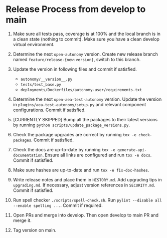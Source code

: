
# Release Process from develop to main

1. Make sure all tests pass, coverage is at 100% and the local branch is in a clean state (nothing to commit). Make sure you have a clean develop virtual environment. 
   
2. Determine the next `open-autonomy` version. Create new release branch named `feature/release-{new-version}`, switch to this branch.

3. Update the version in following files and commit if satisfied.
   - `autonomy/__version__.py`
   - `tests/test_base.py`
   - `deployments/Dockerfiles/autonomy-user/requirements.txt`

4. Determine the next `open-aea-test-autonomy` version. Update the version in `plugins/aea-test-autonomy/setup.py` and relevant component configurations. Commit if satisfied.

5. [CURRENTLY SKIPPED] Bump all the packages to their latest versions by running `python scripts/update_package_versions.py`.

6. Check the package upgrades are correct by running `tox -e check-packages`. Commit if satisfied.

7. Check the docs are up-to-date by running `tox -e generate-api-documentation`. Ensure all links are configured and run `tox -e docs`. Commit if satisfied.

8. Make sure hashes are up-to-date and run `tox -e fix-doc-hashes`.

9.  Write release notes and place them in `HISTORY.md`. Add upgrading tips in `upgrading.md`. If necessary, adjust version references in `SECURITY.md`. Commit if satisfied.

10. Run spell checker `./scripts/spell-check.sh`. Run `pylint --disable all --enable spelling ...`. Commit if required.

11. Open PRs and merge into develop. Then open develop to main PR and merge it.

12. Tag version on main.
